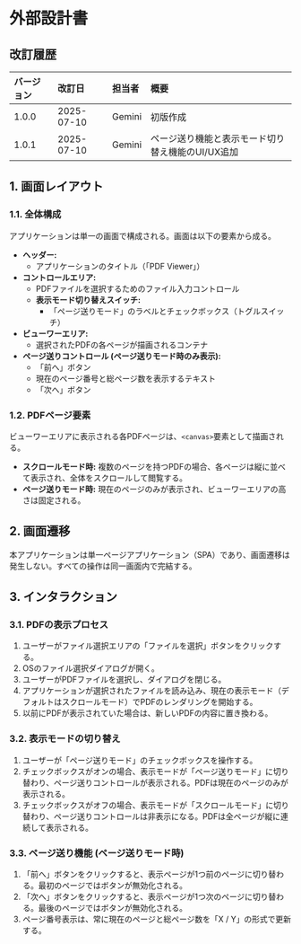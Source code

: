 # 外部設計書

## 改訂履歴

| バージョン | 改訂日     | 担当者 | 概要     |
| :--- | :--- | :--- | :--- |
| 1.0.0    | 2025-07-10 | Gemini | 初版作成 |
| 1.0.1    | 2025-07-10 | Gemini | ページ送り機能と表示モード切り替え機能のUI/UX追加 |

## 1. 画面レイアウト

### 1.1. 全体構成

アプリケーションは単一の画面で構成される。画面は以下の要素から成る。

- **ヘッダー:**
    - アプリケーションのタイトル（「PDF Viewer」）
- **コントロールエリア:**
    - PDFファイルを選択するためのファイル入力コントロール
    - **表示モード切り替えスイッチ:**
        - 「ページ送りモード」のラベルとチェックボックス（トグルスイッチ）
- **ビューワーエリア:**
    - 選択されたPDFの各ページが描画されるコンテナ
- **ページ送りコントロール (ページ送りモード時のみ表示):**
    - 「前へ」ボタン
    - 現在のページ番号と総ページ数を表示するテキスト
    - 「次へ」ボタン

### 1.2. PDFページ要素

ビューワーエリアに表示される各PDFページは、`<canvas>`要素として描画される。

- **スクロールモード時:** 複数のページを持つPDFの場合、各ページは縦に並べて表示され、全体をスクロールして閲覧する。
- **ページ送りモード時:** 現在のページのみが表示され、ビューワーエリアの高さは固定される。

## 2. 画面遷移

本アプリケーションは単一ページアプリケーション（SPA）であり、画面遷移は発生しない。すべての操作は同一画面内で完結する。

## 3. インタラクション

### 3.1. PDFの表示プロセス

1.  ユーザーがファイル選択エリアの「ファイルを選択」ボタンをクリックする。
2.  OSのファイル選択ダイアログが開く。
3.  ユーザーがPDFファイルを選択し、ダイアログを閉じる。
4.  アプリケーションが選択されたファイルを読み込み、現在の表示モード（デフォルトはスクロールモード）でPDFのレンダリングを開始する。
5.  以前にPDFが表示されていた場合は、新しいPDFの内容に置き換わる。

### 3.2. 表示モードの切り替え

1.  ユーザーが「ページ送りモード」のチェックボックスを操作する。
2.  チェックボックスがオンの場合、表示モードが「ページ送りモード」に切り替わり、ページ送りコントロールが表示される。PDFは現在のページのみが表示される。
3.  チェックボックスがオフの場合、表示モードが「スクロールモード」に切り替わり、ページ送りコントロールは非表示になる。PDFは全ページが縦に連続して表示される。

### 3.3. ページ送り機能 (ページ送りモード時)

1.  「前へ」ボタンをクリックすると、表示ページが1つ前のページに切り替わる。最初のページではボタンが無効化される。
2.  「次へ」ボタンをクリックすると、表示ページが1つ次のページに切り替わる。最後のページではボタンが無効化される。
3.  ページ番号表示は、常に現在のページと総ページ数を「X / Y」の形式で更新する。